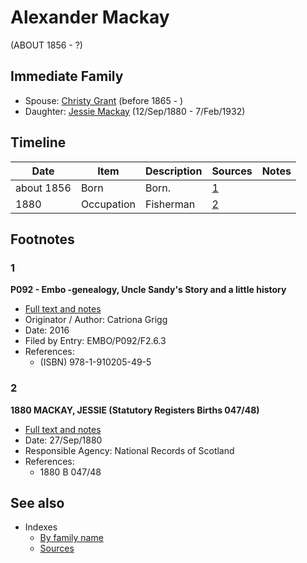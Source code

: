 ﻿---
layout: person
subject_key: i24272756
permalink: /people/i24272756
---

# Alexander Mackay
(ABOUT 1856 - ?)

## Immediate Family

* Spouse: [Christy Grant](./@i94200830@-christy-grant-b1865-d.md) (before 1865 - )
* Daughter: [Jessie Mackay](./@i32677248@-jessie-mackay-b1880-9-12-d1932-2-7.md) (12/Sep/1880 - 7/Feb/1932)

## Timeline

Date | Item | Description | Sources | Notes
---|---|---|---|---
about 1856 | Born | Born. | [1](#1) | 
1880 | Occupation | Fisherman | [2](#2) | 

## Footnotes

### 1

**P092 - Embo -genealogy, Uncle Sandy's Story and a little history**

* [Full text and notes](../sources/@s21490227@-p092-embo-genealogy,-uncle-sandy's-story-and-a-little-history.md)
* Originator / Author: Catriona Grigg
* Date: 2016
* Filed by Entry: EMBO/P092/F2.6.3
* References: 
  * (ISBN) 978-1-910205-49-5

### 2

**1880 MACKAY, JESSIE (Statutory Registers Births 047/48)**

* [Full text and notes](../sources/@s16401912@-1880-mackay,-jessie-statutory-registers-births-047-48-.md)
* Date: 27/Sep/1880
* Responsible Agency: National Records of Scotland
* References: 
  * 1880 B 047/48


## See also

- Indexes
  - [By family name](../index-by-family-name.md)
  - [Sources](../index-of-sources-by-title.md)
